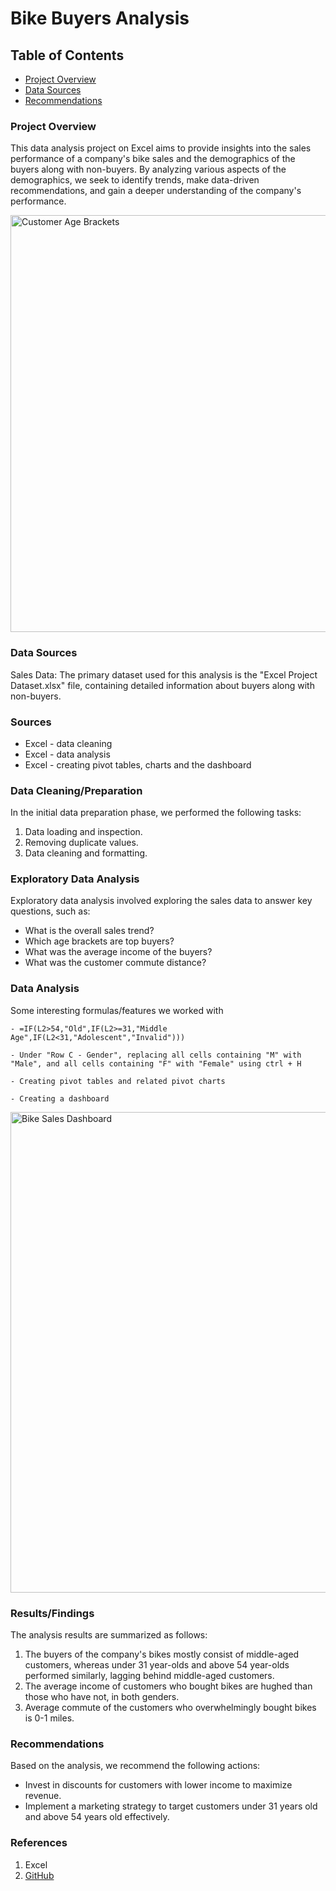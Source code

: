 # Bike Buyers Analysis

## Table of Contents

- [Project Overview](#project-overview)
- [Data Sources](#data-sources)
- [Recommendations](#recommendations)

### Project Overview

This data analysis project on Excel aims to provide insights into the sales performance of a company's bike sales and the demographics of the buyers along with non-buyers. By analyzing various aspects of the demographics, we seek to identify trends, make data-driven recommendations, and gain a deeper understanding of the company's performance.


<img width="667" alt="Customer Age Brackets" src="https://github.com/piniertekin/excelproject/assets/155672246/a3e4b2d4-ca10-49e9-a379-51383ceb2460">

### Data Sources

Sales Data: The primary dataset used for this analysis is the "Excel Project Dataset.xlsx" file, containing detailed information about buyers along with non-buyers.

### Sources

- Excel - data cleaning
- Excel - data analysis
- Excel - creating pivot tables, charts and the dashboard

### Data Cleaning/Preparation

In the initial data preparation phase, we performed the following tasks:

1. Data loading and inspection.
2. Removing duplicate values.
3. Data cleaning and formatting.

### Exploratory Data Analysis

Exploratory data analysis involved exploring the sales data to answer key questions, such as:

- What is the overall sales trend?
- Which age brackets are top buyers?
- What was the average income of the buyers?
- What was the customer commute distance?

### Data Analysis

Some interesting formulas/features we worked with

```excel
- =IF(L2>54,"Old",IF(L2>=31,"Middle Age",IF(L2<31,"Adolescent","Invalid")))

- Under "Row C - Gender", replacing all cells containing "M" with "Male", and all cells containing "F" with "Female" using ctrl + H

- Creating pivot tables and related pivot charts

- Creating a dashboard
```

<img width="769" alt="Bike Sales Dashboard" src="https://github.com/piniertekin/excelproject/assets/155672246/552dd6be-5e7c-411c-8fb7-c0c83a30cd22">

### Results/Findings
The analysis results are summarized as follows:

1. The buyers of the company's bikes mostly consist of middle-aged customers, whereas under 31 year-olds and above 54 year-olds performed similarly, lagging behind middle-aged customers.
2. The average income of customers who bought bikes are hughed than those who have not, in both genders.
3. Average commute of the customers who overwhelmingly bought bikes is 0-1 miles.

### Recommendations

Based on the analysis, we recommend the following actions:

- Invest in discounts for customers with lower income to maximize revenue.
- Implement a marketing strategy to target customers under 31 years old and above 54 years old effectively.

### References

1. Excel
2. [GitHub](https://github.com/AlexTheAnalyst/Excel-Tutorial/blob/main/Excel%20Project%20Dataset.xlsx)

